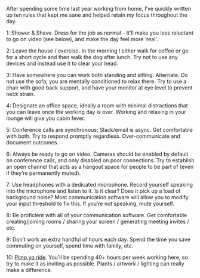 
After spending some time last year working from home, I’ve quickly written up ten rules that kept me sane and helped retain my focus throughout the day. 


1: Shower & Shave. Dress for the job as normal - It’ll make you less reluctant to go on video (see below), and make the day feel more ‘real’.


2: Leave the house / exercise. In the morning I either walk for coffee or go for a short cycle and then walk the dog after lunch. Try not to use any devices and instead use it to clear your head.


3: Have somewhere you can work both standing and sitting. Alternate. Do not use the sofa; you are mentally conditioned to relax there. Try to use a chair with good back support, and have your monitor at eye level to prevent neck strain.


4: Designate an office space, ideally a room with minimal distractions that you can leave once the working day is over. Working and relaxing in your lounge will give you cabin fever. 


5: Conference calls are synchronous; Slack/email is async. Get comfortable with both. Try to respond promptly regardless. Over-communicate and document outcomes.


6: Always be ready to go on video. Cameras should be enabled by default on conference calls, and only disabled on poor connections. Try to establish an open channel that acts as a hangout space for people to be part of (even if they’re permanently muted).


7: Use headphones with a dedicated microphone. Record yourself speaking into the microphone and listen to it. Is it clear? Does it pick up a load of background noise? Most communication software will allow you to modify your input threshold to fix this. If you’re not speaking, mute yourself.


8: Be proficient with all of your communication software. Get comfortable creating/joining rooms / sharing your screen / generating meeting invites / etc.


9: Don’t work an extra handful of hours each day. Spend the time you save commuting on yourself, spend time with family, etc.


10: [Pimp yo ride](/88af57d8b6d441be9f964467f4eef68f). You’ll be spending 40+ hours per week working here, so try to make it as inviting as possible. Plants / artwork / lighting can really make a difference.

